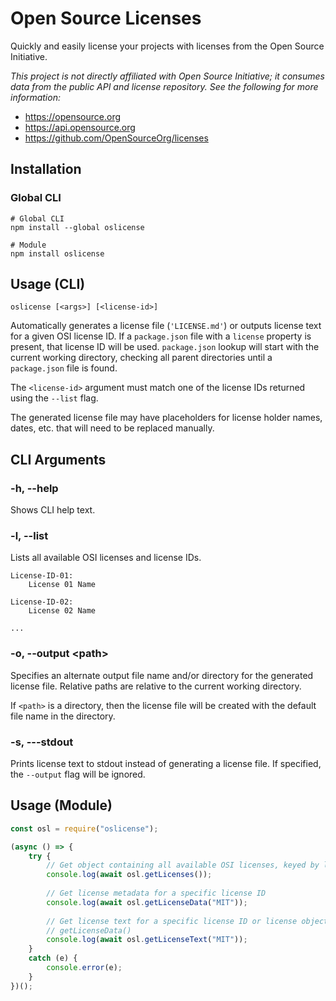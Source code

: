 # Open Source Licenses

Quickly and easily license your projects with licenses from the Open Source Initiative.

*This project is not directly affiliated with Open Source Initiative; it consumes data from the public API and license repository. See the following for more information:*

- https://opensource.org
- https://api.opensource.org
- https://github.com/OpenSourceOrg/licenses

## Installation

### Global CLI

```
# Global CLI
npm install --global oslicense

# Module
npm install oslicense
```

## Usage (CLI)

```
oslicense [<args>] [<license-id>]
```

Automatically generates a license file (`'LICENSE.md'`) or outputs license text for a given OSI license ID. If a `package.json` file with a `license` property is present, that license ID will be used. `package.json` lookup will start with the current working directory, checking all parent directories until a `package.json` file is found.

The `<license-id>` argument must match one of the license IDs returned using the `--list` flag.

The generated license file may have placeholders for license holder names, dates, etc. that will need to be replaced manually.

## CLI Arguments

### -h, --help

Shows CLI help text.

### -l, --list

Lists all available OSI licenses and license IDs.

```
License-ID-01:
    License 01 Name

License-ID-02:
    License 02 Name

...
```

### -o, --output \<path\>

Specifies an alternate output file name and/or directory for the generated license file. Relative paths are relative to the current working directory.

If `<path>` is a directory, then the license file will be created with the default file name in the directory.

### -s, ---stdout

Prints license text to stdout instead of generating a license file. If specified, the `--output` flag will be ignored.

## Usage (Module)

```js
const osl = require("oslicense");

(async () => {
    try {
        // Get object containing all available OSI licenses, keyed by license ID
        console.log(await osl.getLicenses());
        
        // Get license metadata for a specific license ID
        console.log(await osl.getLicenseData("MIT"));
        
        // Get license text for a specific license ID or license object from
        // getLicenseData()
        console.log(await osl.getLicenseText("MIT"));
    }
    catch (e) {
        console.error(e);
    }
})();
```
